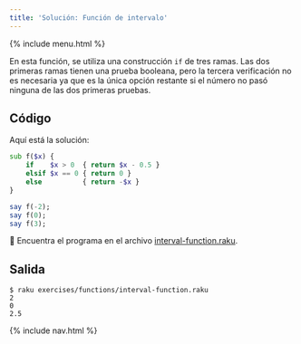 ```yaml
---
title: 'Solución: Función de intervalo'
---
```


{% include menu.html %}

En esta función, se utiliza una construcción `if` de tres ramas. Las dos primeras ramas tienen una prueba booleana, pero la tercera verificación no es necesaria ya que es la única opción restante si el número no pasó ninguna de las dos primeras pruebas.

## Código

Aquí está la solución:

```raku
sub f($x) {
    if    $x > 0  { return $x - 0.5 }
    elsif $x == 0 { return 0 }
    else          { return -$x }
}

say f(-2);
say f(0);
say f(3);
```

🦋 Encuentra el programa en el archivo [interval-function.raku](https://github.com/ash/raku-course/blob/master/exercises/functions/interval-function.raku).

## Salida

```console
$ raku exercises/functions/interval-function.raku
2
0
2.5
```

{% include nav.html %}